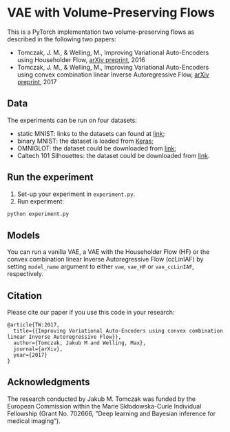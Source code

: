 # VAE with Volume-Preserving Flows
This is a PyTorch implementation two volume-preserving flows as described in the following two papers:
* Tomczak, J. M., & Welling, M., Improving Variational Auto-Encoders using Householder Flow, [arXiv preprint](https://arxiv.org/abs/1611.09630), 2016
* Tomczak, J. M., & Welling, M., Improving Variational Auto-Encoders using convex combination linear Inverse Autoregressive Flow, [arXiv preprint](https://arxiv.org/abs/1611.09630), 2017

## Data
The experiments can be run on four datasets:
* static MNIST: links to the datasets can found at [link](https://github.com/yburda/iwae/tree/master/datasets/BinaryMNIST);
* binary MNIST: the dataset is loaded from [Keras](https://keras.io/);
* OMNIGLOT: the dataset could be downloaded from [link](https://github.com/yburda/iwae/blob/master/datasets/OMNIGLOT/chardata.mat);
* Caltech 101 Silhouettes: the dataset could be downloaded from [link](https://people.cs.umass.edu/~marlin/data/caltech101_silhouettes_28_split1.mat).

## Run the experiment
1. Set-up your experiment in `experiment.py`.
2. Run experiment:
```bash
python experiment.py
```
## Models
You can run a vanilla VAE, a VAE with the Householder Flow (HF) or the convex combination linear Inverse Autoregressive Flow (ccLinIAF) by setting `model_name` argument to either `vae`, `vae_HF` or `vae_ccLinIAF`, respectively.

## Citation

Please cite our paper if you use this code in your research:

```
@article{TW:2017,
  title={{Improving Variational Auto-Encoders using convex combination linear Inverse Autoregressive Flow}},
  author={Tomczak, Jakub M and Welling, Max},
  journal={arXiv},
  year={2017}
}
```

## Acknowledgments
The research conducted by Jakub M. Tomczak was funded by the European Commission within the Marie Skłodowska-Curie Individual Fellowship (Grant No. 702666, ”Deep learning and Bayesian inference for medical imaging”).
